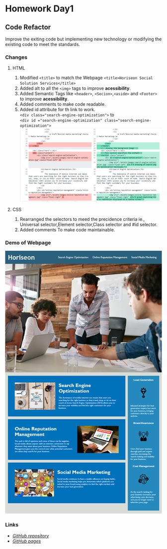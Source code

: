 # Homework Day1
## Code Refactor
Improve the exiting code but implementing new technology or modifying the existing code to meet the standards.

### Changes  
1. HTML
    1. Modified `<title>` to match the Webpage `<title>Horiseon Social Solution Services</title>`  
    2. Added alt to all the `<img>` tags to improve **acessibility**.    
    3. Added Semantic Tags like `<header>`, `<Secion>`,`<aside>` and `<Footer>` to improve **acessibility**.  
    4. Added comments to make code readable.  
    5. Added id attribute for th link to work.    
    `<div class="search-engine-optimization">`  to   
    `<div id ="search-engine-optimization" class="search-engine-optimization">`  
     ![Link id](/assets/screenshots/Linkcode_modified.png) 




2. CSS
    1. Rearranged the selectors to meed the precidence criteria ie., Universal selector,Element selector,Class selector and #id selector.
    2. Added comments To make code maintainable.  
     

### Demo of Webpage   
![Demo of webpage](/assets/screenshots/WebsiteLink.png)


### Links   
* [*GitHub repository*]()   
* [*GitHub pages*]()
